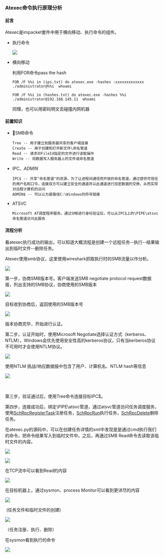 ### Atexec命令执行原理分析

#### 前言

Atexec是impacket套件中用于横向移动、执行命令的组件。

- 执行命令

  ![](./media/截屏2020-02-10上午10.26.08.png)

- 横向移动

  利用FOR命令pass the hash

  `FOR /F %%i in (ips.txt) do atexec.exe -hashes :xxxxxxxxxxxxx ./administrator@%%i  whoami `

  `FOR /F %%i in (hashes.txt) do atexec.exe -hashes %%i ./administrator@192.168.145.11  whoami  `

  同理，也可以用密码明文去碰撞内网机器



#### 前置知识

- SMB命令

  ```
  Tree -- 用于建立到服务器共享的客户端连接 
  Create -- 用于创建和打开新文件\命名管道
  Read -- 请求对FileId指定的文件进行读取操作
  Write -- 将数据写入服务器上的文件或命名管道
  ```

  

- IPC$、ADMIN$

  ```
  IPC$ -- 共享"命名管道"的资源，为了让进程间通信而开放的命名管道，通过提供可信任的用户名和口令，连接双方可以建立安全的通道并以此通道进行加密数据的交换，从而实现对远程计算机的访问
  ADMIN$ -- 可以认为是路径C:\Windows的符号链接
  ```

  

- ATSVC

  ```
  Microsoft AT调度程序服务。通过SMB进行身份验证后，可以从IPC$上的\PIPE\atsvc命名管道访问此服务
  ```

  

#### 流程分析

看atexec执行成功的输出，可以知道大概流程是创建一个远程任务--执行--结果输出到临时文件--删除任务。

Atexec使用smb协议，这里使用wireshark抓取执行时的SMB流量以作分析。

![](./media/WX20200210-154551@2x.png)

第一步，协商SMB版本号。客户端发送SMB negotiate protocol request数据报，列出支持的SMB协议，协商使用的SMB版本

![](./media/1-1.png)

目标收到协商后，返回使用的SMB版本号

![](./media/1-2.png)

版本协商完毕，开始进行认证。

第二步，认证开始时，使用Microsoft Negotiate选择认证方式（kerberos、NTLM），Windows会优先使用安全性高的kerberos协议，只有当kerberos协议不可用时才会使用NTLM协议。

![](./media/2-1.png)

使用NTLM 挑战/响应数据报中包含了用户、计算机名、NTLM hash等信息

![](./media/2-2.png)

　　

第三步，验证通过后，使用Tree命令连接目标IPC$。

第四步，连接成功后，绑定\PIPE\atsvc管道，通过atsvc管道访问任务调度服务，使用[SchRpcRegisterTask](https://docs.microsoft.com/en-us/openspecs/windows_protocols/ms-tsch/849c131a-64e4-46ef-b015-9d4c599c5167)注册任务，[SchRpcRun](https://docs.microsoft.com/en-us/openspecs/windows_protocols/ms-tsch/77f2250d-500a-40ee-be18-c82f7079c4f0)执行任务，[SchRpcDelete](https://docs.microsoft.com/en-us/openspecs/windows_protocols/ms-tsch/360bb9b1-dd2a-4b36-83ee-21f12cb97cff)删除任务。

在atexec.py的源码中，可以在创建任务详情的xml中发现是是通过cmd执行我们的命令，把命令结果写入到临时文件中。之后，再通过SMB Read命令去读取该临时文件的内容。

![](./media/3-1.png)

![](./media/3-2.png)

在TCP流中可以看到Read的内容

![](./media/3-3.png)

在目标机器上，通过sysmon、process Monitor可以看到更详尽的内容

![](./media/4-1.png)

​					(任务文件和临时文件的创建)

![](./media/4-2.png)

（任务注册、执行、删除）

在sysmon看到执行的命令

![](./media/4-3.png)